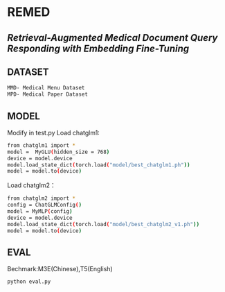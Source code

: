 # REMED
## _Retrieval-Augmented Medical Document Query Responding with Embedding Fine-Tuning_

## DATASET
```sh
MMD- Medical Menu Dataset
MPD- Medical Paper Dataset
```

## MODEL
Modify in test.py
Load chatglm1:
```sh
from chatglm1 import *
model =  MyGLU(hidden_size = 768)
device = model.device
model.load_state_dict(torch.load("model/best_chatglm1.ph"))
model = model.to(device)
```

Load chatglm2：
```sh
from chatglm2 import *
config = ChatGLMConfig()
model = MyMLP(config)
device = model.device
model.load_state_dict(torch.load("model/best_chatglm2_v1.ph"))
model = model.to(device)
```

## EVAL
Bechmark:M3E(Chinese),T5(English)
```sh
python eval.py
```

